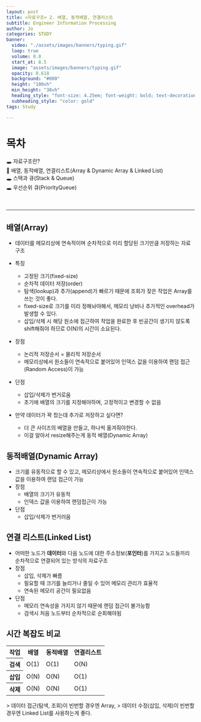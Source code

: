 ```yaml
---
layout: post
title: <자료구조> 2. 배열, 동적배열, 연결리스트
subtitle: Engineer Information Processing
author: Jo
categories: STUDY
banner:
  video: "./assets/images/banners/typing.gif"
  loop: true
  volume: 0.8
  start_at: 8.5
  image: "assets/images/banners/typing.gif"
  opacity: 0.618
  background: "#000"
  height: "100vh"
  min_height: "38vh"
  heading_style: "font-size: 4.25em; font-weight: bold; text-decoration: underline"
  subheading_style: "color: gold"
tags: Study

---
```


# 목차
🕳 자료구조란? <br>
📌 배열, 동적배열, 연결리스트(Array & Dynamic Array & Linked List) <br>
🕳 스택과 큐(Stack & Queue) <br>
🕳 우선순위 큐(PriorityQueue) <br>

<br>
<hr>



## 배열(Array)
- 데이터를 메모리상에 연속적이며 순차적으로 미리 할당된 크기만큼 저장하는 자료 구조
- 특징
  - 고정된 크기(fixed-size)
  - 순차적 데이터 저장(order)
  - 탐색(lookup)과 추가(append)가 빠르기 때문에 조회가 잦은 작업은 Array를 쓰는 것이 좋다.
  - fixed-size로 크기를 미리 정해놔야해서, 메모리 낭비나 추가적인 overhead가 발생할 수 있다.
  - 삽입/삭제 시 해당 원소에 접근하여 작업을 완료한 후 빈공간이 생기지 않도록 shift해줘야 하므로 O(N)의 시간이 소요된다.
- 장점
  - 논리적 저장순서 = 물리적 저장순서
  - 메모리상에서 원소들이 연속적으로 붙어있어 인덱스 값을 이용하여 랜덤 접근(Random Access)이 가능
- 단점
  - 삽입/삭제가 번거로움
  - 초기에 배열의 크기를 지정해야하며, 고정적이고 변경할 수 없음

- 만약 데이터가 꽉 찼는데 추가로 저장하고 싶다면?
  - 더 큰 사이즈의 배열을 만들고, 하나씩 옮겨줘야한다.
  - 이걸 알아서 resize해주는게 동적 배열(Dynamic Array)
 

## 동적배열(Dynamic Array)
- 크기를 유동적으로 할 수 있고, 메모리상에서 원소들이 연속적으로 붙어있어 인덱스값을 이용하여 랜덤 접근이 가능
- 장점
  - 배열의 크기가 유동적
  - 인덱스 값을 이용하여 랜덤접근이 가능
- 단점
  - 삽입/삭제가 번거러움

## 연결 리스트(Linked List)
- 어떠한 노드가 <b>데이터</b>와 다음 노드에 대한 주소정보(<b>포인터</b>)를 가지고 노드들끼리 순차적으로 연결되어 있는 방식의 자료구조
- 장점
  - 삽입, 삭제가 빠름
  - 필요할 때 크기를 늘리거나 줄일 수 있어 메모리 관리가 효율적
  - 연속된 메모리 공간이 필요없음
- 단점
  - 메모리 연속성을 가지지 않기 때문에 랜덤 접근이 불가능함
  - 검색시 처음 노드부터 순차적으로 순회해야됨

## 시간 복잡도 비교
<table>
  <tr>
    <th>작업</th>
    <th>배열</th>
    <th>동적배열</th>
    <th>연결리스트</th>
  </tr>
  <tr>
    <th>검색</th>
    <td>O(1)</td>
    <td>O(1)</td>
    <td>O(N)</td>
  </tr>
  <tr>
    <th>삽입</th>
    <td>O(N)</td>
    <td>O(N)</td>
    <td>O(1)</td>
  </tr>  
  <tr>
    <th>삭제</th>
    <td>O(N)</td>
    <td>O(N)</td>
    <td>O(1)</td>
  </tr>    
</table>
> 데이터 접근(탐색, 조회)이 빈번할 경우엔 Array,
> 데이터 수정(삽입, 삭제)이 빈번할 경우엔 Linked List를 사용하는게 좋다.











